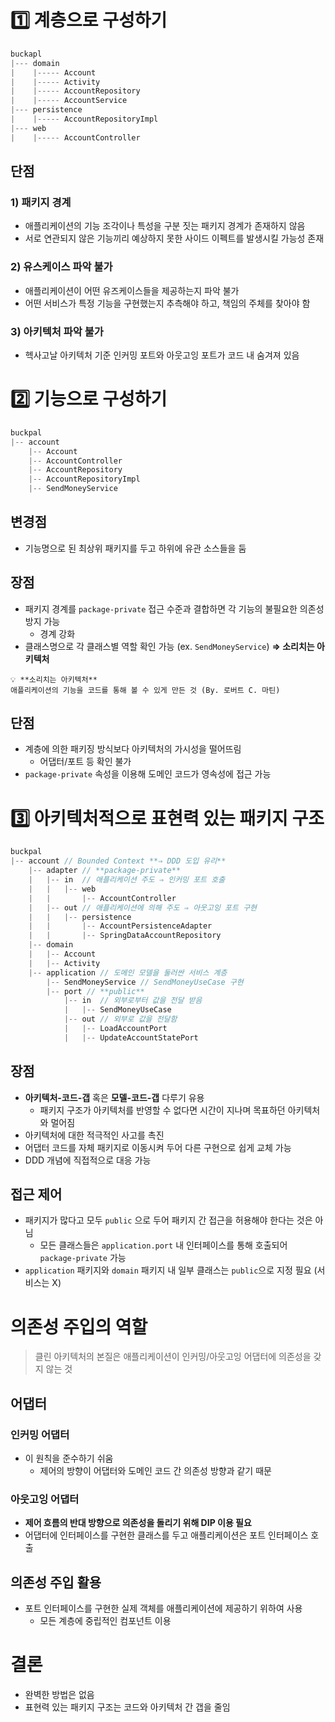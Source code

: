 # 1️⃣ 계층으로 구성하기

```java
buckapl
|--- domain
|    |----- Account
|    |----- Activity
|    |----- AccountRepository
|    |----- AccountService
|--- persistence
|    |----- AccountRepositoryImpl
|--- web
|    |----- AccountController
```

## 단점

### 1) 패키지 경계

- 애플리케이션의 기능 조각이나 특성을 구분 짓는 패키지 경계가 존재하지 않음
- 서로 연관되지 않은 기능끼리 예상하지 못한 사이드 이펙트를 발생시킬 가능성 존재

### 2) 유스케이스 파악 불가

- 애플리케이션이 어떤 유즈케이스들을 제공하는지 파악 불가
- 어떤 서비스가 특정 기능을 구현했는지 추측해야 하고, 책임의 주체를 찾아야 함

### 3) 아키텍처 파악 불가

- 헥사고날 아키텍처 기준 인커밍 포트와 아웃고잉 포트가 코드 내 숨겨져 있음

# 2️⃣ 기능으로 구성하기

```java
buckpal
|-- account
    |-- Account
    |-- AccountController
    |-- AccountRepository
    |-- AccountRepositoryImpl
    |-- SendMoneyService
```

## 변경점

- 기능명으로 된 최상위 패키지를 두고 하위에 유관 소스들을 둠

## 장점

- 패키지 경계를 `package-private` 접근 수준과 결합하면 각 기능의 불필요한 의존성 방지 가능
    - 경계 강화
- 클래스명으로 각 클래스별 역할 확인 가능 (ex. `SendMoneyService`) **⇒ 소리치는 아키텍처**

```
💡 **소리치는 아키텍처**
애플리케이션의 기능을 코드를 통해 볼 수 있게 만든 것 (By. 로버트 C. 마틴)
```

## 단점

- 계층에 의한 패키징 방식보다 아키텍처의 가시성을 떨어뜨림
    - 어댑터/포트 등 확인 불가
- `package-private` 속성을 이용해 도메인 코드가 영속성에 접근 가능

# 3️⃣ 아키텍처적으로 표현력 있는 패키지 구조

```java
buckpal
|-- account // Bounded Context **⇒ DDD 도입 유리**
    |-- adapter // **package-private**
    |   |-- in  // 애플리케이션 주도 ⇒ 인커밍 포트 호출
    |   |   |-- web
    |   |       |-- AccountController
    |   |-- out // 애플리케이션에 의해 주도 ⇒ 아웃고잉 포트 구현
    |   |   |-- persistence
    |   |       |-- AccountPersistenceAdapter
    |   |       |-- SpringDataAccountRepository
    |-- domain
    |   |-- Account
    |   |-- Activity
    |-- application // 도메인 모델을 둘러싼 서비스 계층
        |-- SendMoneyService // SendMoneyUseCase 구현
        |-- port // **public**
            |-- in  // 외부로부터 값을 전달 받음
            |   |-- SendMoneyUseCase
            |-- out // 외부로 값을 전달함
            |   |-- LoadAccountPort
            |   |-- UpdateAccountStatePort
```

## 장점

- **아키텍처-코드-갭** 혹은 **모델-코드-갭** 다루기 유용
    - 패키지 구조가 아키텍처를 반영할 수 없다면 시간이 지나며 목표하던 아키텍처와 멀어짐
- 아키텍처에 대한 적극적인 사고를 촉진
- 어댑터 코드를 자체 패키지로 이동시켜 두어 다른 구현으로 쉽게 교체 가능
- DDD 개념에 직접적으로 대응 가능

## 접근 제어

- 패키지가 많다고 모두 `public` 으로 두어 패키지 간 접근을 허용해야 한다는 것은 아님
    - 모든 클래스들은 `application.port` 내 인터페이스를 통해 호출되어 `package-private` 가능
- `application` 패키지와 `domain` 패키지 내 일부 클래스는 `public`으로 지정 필요 (서비스는 X)

# 의존성 주입의 역할

> 클린 아키텍처의 본질은 애플리케이션이 인커밍/아웃고잉 어댑터에 의존성을 갖지 않는 것
>
> 
## 어댑터

### 인커밍 어댑터

- 이 원칙을 준수하기 쉬움
    - 제어의 방향이 어댑터와 도메인 코드 간 의존성 방향과 같기 때문

### 아웃고잉 어댑터

- **제어 흐름의 반대 방향으로 의존성을 돌리기 위해 DIP 이용 필요**
- 어댑터에 인터페이스를 구현한 클래스를 두고 애플리케이션은 포트 인터페이스 호출

## 의존성 주입 활용

- 포트 인터페이스를 구현한 실제 객체를 애플리케이션에 제공하기 위하여 사용
    - 모든 계층에 중립적인 컴포넌트 이용

# 결론

- 완벽한 방법은 없음
- 표현력 있는 패키지 구조는 코드와 아키텍처 간 갭을 줄임
